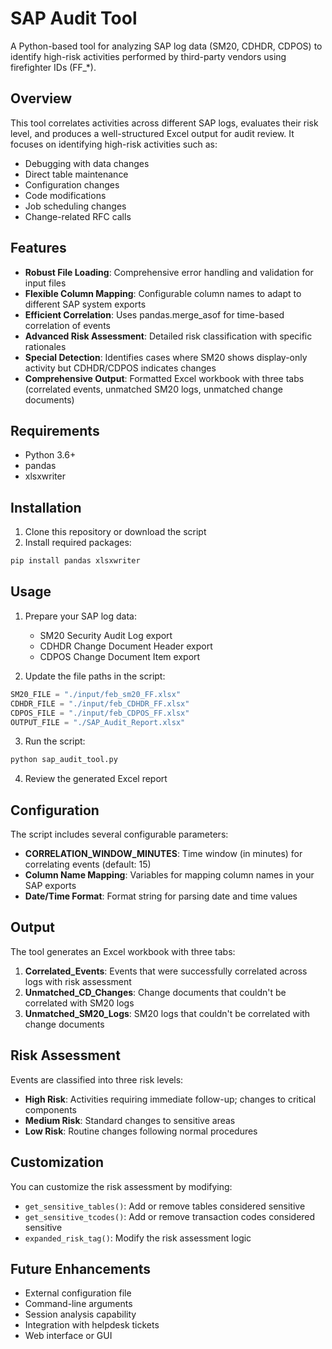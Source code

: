# SAP Audit Tool

A Python-based tool for analyzing SAP log data (SM20, CDHDR, CDPOS) to identify high-risk activities performed by third-party vendors using firefighter IDs (FF_*).

## Overview

This tool correlates activities across different SAP logs, evaluates their risk level, and produces a well-structured Excel output for audit review. It focuses on identifying high-risk activities such as:

- Debugging with data changes
- Direct table maintenance
- Configuration changes
- Code modifications
- Job scheduling changes
- Change-related RFC calls

## Features

- **Robust File Loading**: Comprehensive error handling and validation for input files
- **Flexible Column Mapping**: Configurable column names to adapt to different SAP system exports
- **Efficient Correlation**: Uses pandas.merge_asof for time-based correlation of events
- **Advanced Risk Assessment**: Detailed risk classification with specific rationales
- **Special Detection**: Identifies cases where SM20 shows display-only activity but CDHDR/CDPOS indicates changes
- **Comprehensive Output**: Formatted Excel workbook with three tabs (correlated events, unmatched SM20 logs, unmatched change documents)

## Requirements

- Python 3.6+
- pandas
- xlsxwriter

## Installation

1. Clone this repository or download the script
2. Install required packages:

```bash
pip install pandas xlsxwriter
```

## Usage

1. Prepare your SAP log data:
   - SM20 Security Audit Log export
   - CDHDR Change Document Header export
   - CDPOS Change Document Item export

2. Update the file paths in the script:

```python
SM20_FILE = "./input/feb_sm20_FF.xlsx"
CDHDR_FILE = "./input/feb_CDHDR_FF.xlsx"
CDPOS_FILE = "./input/feb_CDPOS_FF.xlsx"
OUTPUT_FILE = "./SAP_Audit_Report.xlsx"
```

3. Run the script:

```bash
python sap_audit_tool.py
```

4. Review the generated Excel report

## Configuration

The script includes several configurable parameters:

- **CORRELATION_WINDOW_MINUTES**: Time window (in minutes) for correlating events (default: 15)
- **Column Name Mapping**: Variables for mapping column names in your SAP exports
- **Date/Time Format**: Format string for parsing date and time values

## Output

The tool generates an Excel workbook with three tabs:

1. **Correlated_Events**: Events that were successfully correlated across logs with risk assessment
2. **Unmatched_CD_Changes**: Change documents that couldn't be correlated with SM20 logs
3. **Unmatched_SM20_Logs**: SM20 logs that couldn't be correlated with change documents

## Risk Assessment

Events are classified into three risk levels:

- **High Risk**: Activities requiring immediate follow-up; changes to critical components
- **Medium Risk**: Standard changes to sensitive areas
- **Low Risk**: Routine changes following normal procedures

## Customization

You can customize the risk assessment by modifying:

- `get_sensitive_tables()`: Add or remove tables considered sensitive
- `get_sensitive_tcodes()`: Add or remove transaction codes considered sensitive
- `expanded_risk_tag()`: Modify the risk assessment logic

## Future Enhancements

- External configuration file
- Command-line arguments
- Session analysis capability
- Integration with helpdesk tickets
- Web interface or GUI